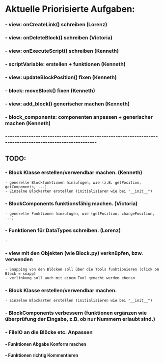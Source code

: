 # Aktuelle Priorisierte Aufgaben:
### - view: onCreateLink() schreiben (Lorenz)
### - view: onDeleteBlock() schreiben (Victoria)
### - view: onExecuteScript() schreiben (Kenneth)
### - scriptVariable: erstellen + funktionen (Kenneth)
### - view: updateBlockPosition() fixen (Kenneth)
### - block: moveBlock() fixen (Kenneth)
### - view: add_block() generischer machen (Kenneth)
### - block_components: componenten anpassen + generischer machen (Kenneth)

### --------------------------------------------------------------------------------------------------------
## TODO:
### - Block Klasse erstellen/verwendbar machen. (Kenneth)
    - generelle Blockfunktionen hinzufügen, wie (z.B. getPosition, getComponents, ...)
    - Einzelne Blockarten erstellen (initialisieren wie bei "__init__")
### - BlockComponents funktionsfähig machen. (Victoria)
    - generelle Funktionen hinzufügen, wie (getPosition, changePosition, ...)
### - Funktionen für DataTypes schreiben. (Lorenz)
    - 
### - view mit den Objekten (wie Block.py) verknüpfen, bzw. verwenden
    - Snapping von den Blöcken soll über die Tools funktionieren (click on Block = snapp)
    - verlinkung soll auch mit einem Tool gemacht werden ebenso 
### - Block Klasse erstellen/verwendbar machen.
    - Einzelne Blockarten erstellen (initialisieren wie bei "__init__")
### - BlockComponents verbessern (funktionen ergänzen wie überprüfung der Eingabe, z.B. ob nur Nummern erlaubt sind.)
### - FileIO an die Blöcke etc. Anpassen 
#### - Funktionen Abgabe Konform machen
#### - Funktionen richtig Kommentieren